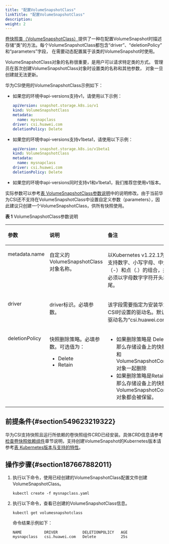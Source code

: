 ```yaml
---
title: "配置VolumeSnapshotClass"
linkTitle: "配置VolumeSnapshotClass"
description: 
weight: 2
---
```


[卷快照类（VolumeSnapshotClass）](https://kubernetes.io/docs/concepts/storage/volume-snapshot-classes/)提供了一种在配置VolumeSnapshot时描述存储“类”的方法。每个VolumeSnapshotClass都包含“driver”、“deletionPolicy” 和“parameters”字段， 在需要动态配置属于该类的VolumeSnapshot时使用。

VolumeSnapshotClass对象的名称很重要，是用户可以请求特定类的方式。 管理员在首次创建VolumeSnapshotClass对象时设置类的名称和其他参数， 对象一旦创建就无法更新。

华为CSI使用的VolumeSnapshotClass示例如下：

-   如果您的环境中api-versions支持v1，请使用以下示例：

    ```yaml
    apiVersion: snapshot.storage.k8s.io/v1
    kind: VolumeSnapshotClass
    metadata:
      name: mysnapclass
    driver: csi.huawei.com
    deletionPolicy: Delete
    ```

-   如果您的环境中api-versions支持v1beta1，请使用以下示例：

    ```yaml
    apiVersion: snapshot.storage.k8s.io/v1beta1
    kind: VolumeSnapshotClass
    metadata:
      name: mysnapclass
    driver: csi.huawei.com
    deletionPolicy: Delete
    ```

-   如果您的环境中api-versions同时支持v1和v1beta1，我们推荐您使用v1版本。

实际参数可以参考[表 VolumeSnapshotClass参数说明](#zh-cn_topic_0254162578_table189495491346)中的说明修改。由于当前华为CSI还不支持在VolumeSnapshotClass中设置自定义参数（parameters），因此建议只创建一个VolumeSnapshotClass，供所有快照使用。

**表 1**  VolumeSnapshotClass参数说明

<a name="zh-cn_topic_0254162578_table189495491346"></a>
<table><thead align="left"><tr id="zh-cn_topic_0254162578_row694915491241"><th class="cellrowborder" valign="top" width="17.91%" id="mcps1.2.4.1.1"><p id="zh-cn_topic_0254162578_p1094915491049"><a name="zh-cn_topic_0254162578_p1094915491049"></a><a name="zh-cn_topic_0254162578_p1094915491049"></a>参数</p>
</th>
<th class="cellrowborder" valign="top" width="26.99%" id="mcps1.2.4.1.2"><p id="zh-cn_topic_0254162578_p14949149841"><a name="zh-cn_topic_0254162578_p14949149841"></a><a name="zh-cn_topic_0254162578_p14949149841"></a>说明</p>
</th>
<th class="cellrowborder" valign="top" width="55.1%" id="mcps1.2.4.1.3"><p id="zh-cn_topic_0254162578_p1894916491142"><a name="zh-cn_topic_0254162578_p1894916491142"></a><a name="zh-cn_topic_0254162578_p1894916491142"></a>备注</p>
</th>
</tr>
</thead>
<tbody><tr id="zh-cn_topic_0254162578_row694916498411"><td class="cellrowborder" valign="top" width="17.91%" headers="mcps1.2.4.1.1 "><p id="zh-cn_topic_0254162578_p179494491042"><a name="zh-cn_topic_0254162578_p179494491042"></a><a name="zh-cn_topic_0254162578_p179494491042"></a>metadata.name</p>
</td>
<td class="cellrowborder" valign="top" width="26.99%" headers="mcps1.2.4.1.2 "><p id="zh-cn_topic_0254162578_p594918493417"><a name="zh-cn_topic_0254162578_p594918493417"></a><a name="zh-cn_topic_0254162578_p594918493417"></a>自定义的VolumeSnapshotClass对象名称。</p>
</td>
<td class="cellrowborder" valign="top" width="55.1%" headers="mcps1.2.4.1.3 "><p id="zh-cn_topic_0254162578_p179301591191"><a name="zh-cn_topic_0254162578_p179301591191"></a><a name="zh-cn_topic_0254162578_p179301591191"></a>以Kubernetes v1.22.1为例，支持数字、小写字母、中划线（-）和点（.）的组合，并且必须以字母数字字符开头和结尾。</p>
</td>
</tr>
<tr id="zh-cn_topic_0254162578_row17949349643"><td class="cellrowborder" valign="top" width="17.91%" headers="mcps1.2.4.1.1 "><p id="zh-cn_topic_0254162578_p294913495410"><a name="zh-cn_topic_0254162578_p294913495410"></a><a name="zh-cn_topic_0254162578_p294913495410"></a>driver</p>
</td>
<td class="cellrowborder" valign="top" width="26.99%" headers="mcps1.2.4.1.2 "><p id="zh-cn_topic_0254162578_p189491549542"><a name="zh-cn_topic_0254162578_p189491549542"></a><a name="zh-cn_topic_0254162578_p189491549542"></a>driver标识。必填参数。</p>
</td>
<td class="cellrowborder" valign="top" width="55.1%" headers="mcps1.2.4.1.3 "><p id="zh-cn_topic_0254162578_p119491249043"><a name="zh-cn_topic_0254162578_p119491249043"></a><a name="zh-cn_topic_0254162578_p119491249043"></a>该字段需要指定为安装华为CSI时设置的驱动名。默认的驱动名为“csi.huawei.com”。</p>
</td>
</tr>
<tr id="zh-cn_topic_0254162578_row19949449547"><td class="cellrowborder" valign="top" width="17.91%" headers="mcps1.2.4.1.1 "><p id="zh-cn_topic_0254162578_p5949749144"><a name="zh-cn_topic_0254162578_p5949749144"></a><a name="zh-cn_topic_0254162578_p5949749144"></a>deletionPolicy</p>
</td>
<td class="cellrowborder" valign="top" width="26.99%" headers="mcps1.2.4.1.2 "><p id="p19594192418394"><a name="p19594192418394"></a><a name="p19594192418394"></a>快照删除策略。必填参数。可选值为：</p>
<a name="ul1034113525514"></a><a name="ul1034113525514"></a><ul id="ul1034113525514"><li>Delete</li><li>Retain</li></ul>
</td>
<td class="cellrowborder" valign="top" width="55.1%" headers="mcps1.2.4.1.3 "><a name="ul925601066"></a><a name="ul925601066"></a><ul id="ul925601066"><li><span>如果删除策略是 </span>Delete<span>，那么存储设备上的快照会和VolumeSnapshotContent对象一起删除</span></li><li><span>如果删除策略是</span>Retain<span>，那么存储设备上的快照和VolumeSnapshotContent对象都会被保留。</span></li></ul>
</td>
</tr>
</tbody>
</table>

## 前提条件{#section549623219322}

华为CSI支持快照且运行所依赖的卷快照组件CRD已经安装。具体CRD信息请参考[检查卷快照依赖组件](/docs/安装部署/安装前准备/检查卷快照依赖组件)章节说明，支持创建VolumeSnapshot的Kubernetes版本请参考[表 Kubernetes版本与支持的特性](/docs/兼容性和特性/Kubernetes特性矩阵#table134589135522)。

## 操作步骤{#section187667882011}

1.  执行以下命令，使用已经创建的VolumeSnapshotClass配置文件创建VolumeSnapshotClass。

    ```
    kubectl create -f mysnapclass.yaml
    ```

2.  执行以下命令，查看已创建的VolumeSnapshotClass信息。

    ```
    kubectl get volumesnapshotclass
    ```

    命令结果示例如下：

    ```
    NAME          DRIVER           DELETIONPOLICY   AGE
    mysnapclass   csi.huawei.com   Delete           25s
    ```

